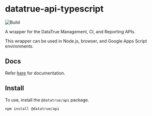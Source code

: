 # datatrue-api-typescript

![Build](https://github.com/datatrue-analytics/datatrue-api-typescript/workflows/Build/badge.svg)

A wrapper for the DataTrue Management, CI, and Reporting APIs.

This wrapper can be used in Node.js, browser, and Google Apps Script environments.

## Docs

Refer [here](https://datatrue-analytics.github.io/datatrue-api-typescript/) for documentation.

## Install

To use, install the `@datatrue/api` package.

```sh
npm install @datatrue/api
```
